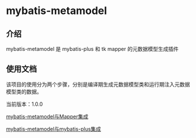 # mybatis-metamodel

## 介绍
mybatis-metamodel 是 mybatis-plus 和 tk mapper 的元数据模型生成插件

## 使用文档
该项目的使用分为两个步骤，分别是编译期生成元数据模型类和运行期注入元数据模型类的数据。

当前版本：1.0.0

[mybatis-metamodel与Mapper集成](mapper/mapper.md)

[mybatis-metamodel与mybatis-plus集成](mybatisplus/mybatisplus.md)
